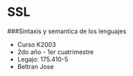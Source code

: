 # SSL
###Sintaxis y semantica de los lenguajes
- Curso K2003
- 2do año - 1er cuatrimestre
- Legajo: 175.410-5
- Beltran Jose
